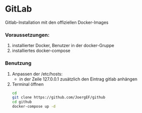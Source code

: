 # GitLab

Gitlab-Installation mit den offiziellen Docker-Images

### Voraussetzungen:
1. installierter Docker, Benutzer in der docker-Gruppe
2. installiertes docker-compose

### Benutzung
1. Anpassen der /etc/hosts:
    - in der Zeile 127.0.0.1 zusätzlich den Eintrag gitlab anhängen
2. Terminal öffnen
      ```bash
      cd
      git clone https://github.com/JoergEF/github
      cd github
      docker-compose up -d
      ```
  
